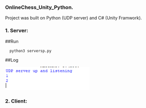 ### OnlineChess_Unity_Python. 
Project was built on Python (UDP server) and C# (Unity Framwork). 
### 1. Server:
##Run
```
  python3 serversp.py
```
##Log  

![Server log](https://github.com/anewday1999/OnlineChess_Unity_Python/blob/main/server_log.png)
### 2. Client:
